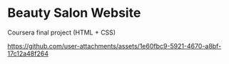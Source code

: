 # Beauty Salon Website
Coursera final project (HTML + CSS)



https://github.com/user-attachments/assets/1e60fbc9-5921-4670-a8bf-17c12a48f264

